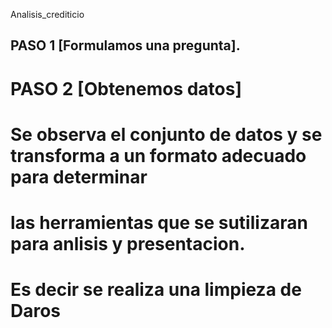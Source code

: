  Analisis_crediticio
## PASO 1 [Formulamos una pregunta].

# PASO 2 [Obtenemos datos]
# Se observa el conjunto de datos y se transforma a un formato adecuado para determinar 
# las herramientas que se sutilizaran para anlisis y presentacion.
# Es decir se realiza una limpieza de Daros
